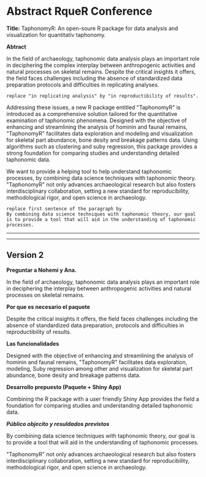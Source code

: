 # Abstract RqueR Conference 



**Title:**  TaphonomyR: An open-soure R package for data analysis and visualization for quantitativ taphonomy.

**Abtract**

In the field of archaeology, taphonomic data analysis plays an important role in deciphering the complex interplay between anthropogenic activities and natural processes on skeletal remains. Despite the critical insights it offers, the field faces challenges including the absence of standardized data preparation protocols and difficulties in replicating analyses. 
```suggestion @aserrano
replace "in replicating analysis" by "in reproductibility of results". 
```

Addressing these issues, a new R package entitled "TaphonomyR" is introduced as a comprehensive solution tailored for the quantitative examination of taphonomic phenomena. Designed with the objective of enhancing and streamlining the analysis of hominin and faunal remains, "TaphonomyR" facilitates data  exploration and modeling and visualization for skeletal part abundance, bone desity and breakage patterns data. Using algorithms such as clustering and suby regression, this package provides a strong foundation for comparing studies and understanding detailed taphonomic data.

We want to provide a helping tool to help understand taphonomic processes, by combining data science techniques with taphonomic theory. "TaphonomyR" not only advances archaeological research but also fosters interdisciplinary collaboration, setting a new standard for reproducibility, methodological rigor, and open science in archaeology.
```suggestion @aserrano
replace first sentence of the paragraph by 
By combining data science techniques with taphonomic theory, our goal is to provide a tool that will aid in the understanding of taphonomic processes.
````

---
---
## Version 2 

**Preguntar a Nohemi y Ana.**

In the field of archaeology, taphonomic data analysis plays an important role in deciphering the interplay between anthropogenic activities and natural processes on skeletal remains. 

**Por que es necesario el paquete** 

Despite the critical insights it offers, the field faces challenges including the absence of standardized data preparation, protocols and difficulties in reproductibility of results.

**Las funcionalidades** 

Designed with the objective of enhancing and streamlining the analysis of hominin and faunal remains, "TaphonomyR" facilitates data exploration, modeling, Suby regression among other and visualization for skeletal part abundance, bone desity and breakage patterns data. 

**Desarrollo prepuesto (Paquete + Shiny App)**

Combining the R package with a user friendly Shiny App provides the field a foundation for comparing studies and understanding detailed taphonomic data.

***Público objecito y resuldados previstos***

By combining data science techniques with taphonomic theory, our goal is to provide a tool that will aid in the understanding of taphonomic processes.

"TaphonomyR" not only advances archaeological research but also fosters interdisciplinary collaboration, setting a new standard for reproducibility, methodological rigor, and open science in archaeology.



